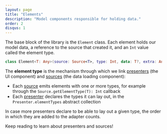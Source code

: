 ```yaml
---
layout: page
title: "Elements"
description: "Model components responsible for holding data."
order: 2
disqus: 1
---
```


The base block of the library is the `Element` class. Each element holds our model data,
a reference to the source that created it, and an `Int` value called the element type.

```kotlin
class Element<T: Any>(source: Source<T>, type: Int, data: T?, extra: Any?)
```

The **element type** is the mechanism through which we link [presenters](presenters)
(the UI component) and [sources](sources) (the data loading component):

- Each [source](source) emits elements with one or more types, for example through the `Source.getElementType(T): Int` callback
- Each [presenter](presenter) declares the types it can lay out, in the `Presenter.elementTypes` abstract collection

In case more presenters declare to be able to lay out a given type, the order in which they are added
to the adapter counts.

Keep reading to learn about presenters and sources!